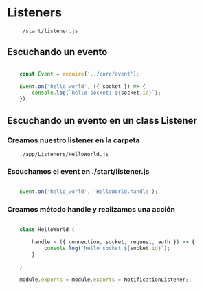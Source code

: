 # Listeners

```
    ./start/listener.js
```

## Escuchando un evento

```js

    const Event = require('../core/event');

    Event.on('hello_world', ({ socket }) => {
        console.log(`hello socket: ${socket.id}`);
    });

```

## Escuchando un evento en un class Listener

### Creamos nuestro listener en la carpeta
```
    ./app/Listeners/HelloWorld.js
```

### Escuchamos el event en ./start/listener.js

```js

    Event.on('hello_world', 'HelloWorld.handle');

```

### Creamos método handle y realizamos una acción

``` js

    class HelloWorld {

        handle = ({ connection, socket, request, auth }) => {
            console.log(`hello socket ${socket.id}`);
        }

    }

    module.exports = module.exports = NotificationListener;;

```